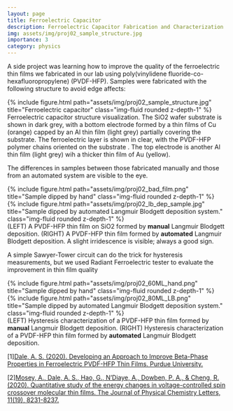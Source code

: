 ```yaml
---
layout: page
title: Ferroelectric Capacitor
description: Ferroelectric Capacitor Fabrication and Characterization
img: assets/img/proj02_sample_structure.jpg
importance: 3
category: physics
---
```


A side project was learning how to improve the quality of the ferroelectric thin films we fabricated in our lab using poly(vinylidene fluoride-co-hexafluoropropylene) (PVDF-HFP).  Samples were fabricated with the following structure to avoid edge affects:

<div class="row justify-content-md-center">
    <div class="col col-lg-2">
    </div>
    <div class="col-md-auto">
        {% include figure.html path="assets/img/proj02_sample_structure.jpg" title="Ferroelectric capacitor" class="img-fluid rounded z-depth-1" %}
    </div>
    <div class="row justify-content-md-center">
    </div>
</div>
<div class="caption">
    Ferroelectric capacitor structure visualization.  The SiO2 wafer substrate is shown in dark grey, with a bottom electrode formed by a thin films of Cu (orange) capped by an Al thin film (light grey) partially covering the substrate.  The ferroelectric layer is shown in clear, with the PVDF-HFP polymer chains oriented on the substrate .  The top electrode is another Al thin film (light grey) wih a thicker thin film of Au (yellow).
</div>

The differences in samples between those fabricated manually and those from an automated system are visible to the eye.

<div class="row">
    <div class="col-sm mt-3 mt-md-0">
        {% include figure.html path="assets/img/proj02_bad_film.png" title="Sample dipped by hand" class="img-fluid rounded z-depth-1" %}
    </div>
    <div class="col-sm mt-3 mt-md-0">
    {% include figure.html path="assets/img/proj02_lb_dep_sample.jpg" title="Sample dipped by automated Langmuir Blodgett deposition system." class="img-fluid rounded z-depth-1" %}
    </div>
</div>
<div class="caption">
    (LEFT) A PVDF-HFP thin film on SiO2 formed by <strong>manual</strong> Langmuir Blodgett deposition.  (RIGHT)  A PVDF-HFP thin film formed by <strong>automated</strong> Langmuir Blodgett deposition.  A slight irridescence is visible; always a good sign.
</div>

A simple Sawyer-Tower circuit can do the trick for hysteresis measurements, but we used Radiant Ferroelectric tester to evaluate the improvement in thin film quality

<div class="row">
    <div class="col-sm mt-3 mt-md-0">
        {% include figure.html path="assets/img/proj02_60ML_hand.png" title="Sample dipped by hand" class="img-fluid rounded z-depth-1" %}
    </div>
    <div class="col-sm mt-3 mt-md-0">
    {% include figure.html path="assets/img/proj02_80ML_LB.png" title="Sample dipped by automated Langmuir Blodgett deposition system." class="img-fluid rounded z-depth-1" %}
    </div>
</div>
<div class="caption">
    (LEFT) Hysteresis characterization of a PVDF-HFP thin film formed by <strong>manual</strong> Langmuir Blodgett deposition.  (RIGHT)  Hysteresis characterization of a PVDF-HFP thin film formed by <strong>automated</strong> Langmuir Blodgett deposition.
</div>

[1]<a href="http://ulib.iupui.edu/cgi-bin/proxy.pl?url=http://search.proquest.com/dissertations-theses/developing-approach-improve-beta-phase-properties/docview/2827705046/se-2?accountid=7398">Dale, A. S. (2020). Developing an Approach to Improve Beta-Phase Properties in Ferroelectric PVDF-HFP Thin Films. Purdue University.</a>

[2]<a href="https://pubs.acs.org/doi/abs/10.1021/acs.jpclett.0c02209">Mosey, A., Dale, A. S., Hao, G., N’Diaye, A., Dowben, P. A., & Cheng, R. (2020). Quantitative study of the energy changes in voltage-controlled spin crossover molecular thin films. The Journal of Physical Chemistry Letters, 11(19), 8231-8237.</a>